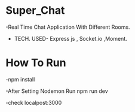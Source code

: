 # Super_Chat

-Real Time Chat Application With Different Rooms.

- TECH. USED- Express js , Socket.io ,Moment.

# How To Run

-npm install


-After Setting Nodemon Run npm run dev


-check localpost:3000
